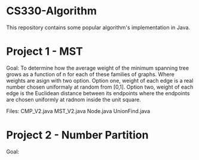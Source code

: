 CS330-Algorithm
===============

This repository contains some popular algorithm's implementation in Java.


Project 1 - MST
===============
Goal: 
  To determine how the average weight of the minimum spanning tree 
  grows as a function of n for each of these families of graphs. Where 
  weights are asign with two option. Option one, weight of each edge is 
  a real number chosen uniformaly at random from [0,1]. Option two, weight
  of each edge is the Euclidean distance between its endpoints where the
  endpoints are chosen uniformly at radnom inside the unit square.

Files:
  CMP_V2.java
  MST_V2.java
  Node.java
  UnionFind.java
  
Project 2 - Number Partition
============================
Goal:


